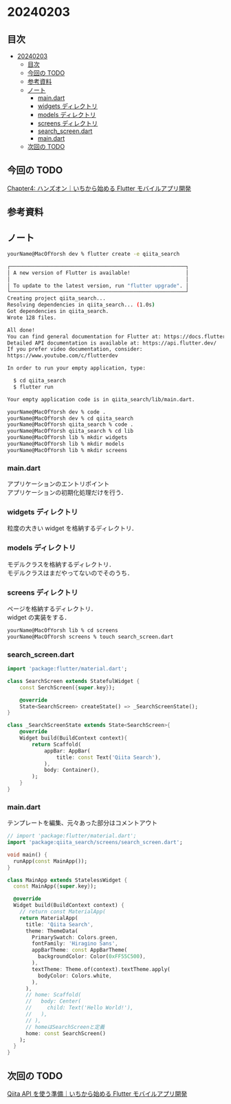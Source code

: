 # 20240203

## 目次

- [20240203](#20240203)
  - [目次](#目次)
  - [今回の TODO](#今回の-todo)
  - [参考資料](#参考資料)
  - [ノート](#ノート)
    - [main.dart](#maindart)
    - [widgets ディレクトリ](#widgets-ディレクトリ)
    - [models ディレクトリ](#models-ディレクトリ)
    - [screens ディレクトリ](#screens-ディレクトリ)
    - [search_screen.dart](#search_screendart)
    - [main.dart](#maindart-1)
  - [次回の TODO](#次回の-todo)

## 今回の TODO

[Chapter4: ハンズオン｜いちから始める Flutter モバイルアプリ開発](https://zenn.dev/heyhey1028/books/flutter-basics/viewer/hands_on_intro)

## 参考資料

## ノート

```bash
yourName@MacOfYorsh dev % flutter create -e qiita_search

┌─────────────────────────────────────────────────────────┐
│ A new version of Flutter is available!                  │
│                                                         │
│ To update to the latest version, run "flutter upgrade". │
└─────────────────────────────────────────────────────────┘
Creating project qiita_search...
Resolving dependencies in qiita_search... (1.0s)
Got dependencies in qiita_search.
Wrote 128 files.

All done!
You can find general documentation for Flutter at: https://docs.flutter.dev/
Detailed API documentation is available at: https://api.flutter.dev/
If you prefer video documentation, consider:
https://www.youtube.com/c/flutterdev

In order to run your empty application, type:

  $ cd qiita_search
  $ flutter run

Your empty application code is in qiita_search/lib/main.dart.

yourName@MacOfYorsh dev % code .
yourName@MacOfYorsh dev % cd qiita_search
yourName@MacOfYorsh qiita_search % code .
yourName@MacOfYorsh qiita_search % cd lib
yourName@MacOfYorsh lib % mkdir widgets
yourName@MacOfYorsh lib % mkdir models
yourName@MacOfYorsh lib % mkdir screens
```

### main.dart

アプリケーションのエントリポイント  
アプリケーションの初期化処理だけを行う．

### widgets ディレクトリ

粒度の大きい widget を格納するディレクトリ．

### models ディレクトリ

モデルクラスを格納するディレクトリ．  
モデルクラスはまだやってないのでそのうち．

### screens ディレクトリ

ページを格納するディレクトリ．  
widget の実装をする．

```bash
yourName@MacOfYorsh lib % cd screens
yourName@MacOfYorsh screens % touch search_screen.dart
```

### search_screen.dart

```dart
import 'package:flutter/material.dart';

class SearchScreen extends StatefulWidget {
    const SerchScreen({super.key});

    @override
    State<SearchScreen> createState() => _SearchScreenState();
}

class _SearchScreenState extends State<SearchScreen>{
    @override
    Widget build(BuildContext context){
        return Scaffold(
            appBar: AppBar(
                title: const Text('Qiita Search'),
            ),
            body: Container(),
        );
    }
}
```

### main.dart

テンプレートを編集、元々あった部分はコメントアウト

```dart
// import 'package:flutter/material.dart';
import 'package:qiita_search/screens/search_screen.dart';

void main() {
  runApp(const MainApp());
}

class MainApp extends StatelessWidget {
  const MainApp({super.key});

  @override
  Widget build(BuildContext context) {
    // return const MaterialApp(
    return MaterialApp(
      title: 'Qiita Search',
      theme: ThemeData(
        PrimarySwatch: Colors.green,
        fontFamily: 'Hiragino Sans',
        appBarTheme: const AppBarTheme(
          backgroundColor: Color(0xFF55C500),
        ),
        textTheme: Theme.of(context).textTheme.apply(
          bodyColor: Colors.white,
        ),
      ),
      // home: Scaffold(
      //   body: Center(
      //     child: Text('Hello World!'),
      //   ),
      // ),
      // homeはSearchScreenと定義
      home: const SearchScreen()
    );
  }
}

```

## 次回の TODO

[Qiita API を使う準備｜いちから始める Flutter モバイルアプリ開発](https://zenn.dev/heyhey1028/books/flutter-basics/viewer/hands_on_1)
